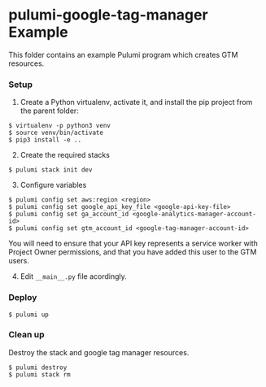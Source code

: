 # pulumi-google-tag-manager Example

This folder contains an example Pulumi program which creates GTM resources.

### Setup

1. Create a Python virtualenv, activate it, and install the pip project from the parent folder:

```
$ virtualenv -p python3 venv
$ source venv/bin/activate
$ pip3 install -e ..
```
2. Create the required stacks

```
$ pulumi stack init dev
```

3. Configure variables

```
$ pulumi config set aws:region <region>
$ pulumi config set google_api_key_file <google-api-key-file>
$ pulumi config set ga_account_id <google-analytics-manager-account-id>
$ pulumi config set gtm_account_id <google-tag-manager-account-id>
```

You will need to ensure that your API key represents a service worker with Project Owner permissions, and that you have added this user to the GTM users.

4. Edit ```__main__.py``` file acordingly.

###  Deploy

```
$ pulumi up
```


### Clean up

Destroy the stack and google tag manager resources.

```
$ pulumi destroy
$ pulumi stack rm
```
